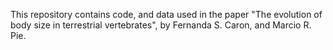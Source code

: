 This repository contains code, and data used in the paper "The evolution of body size in terrestrial vertebrates", by Fernanda S. Caron, and Marcio R. Pie.
